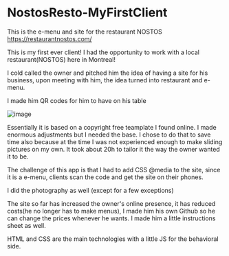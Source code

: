 # NostosResto-MyFirstClient
This is the e-menu and site for the restaurant NOSTOS
https://restaurantnostos.com/

This is my first ever client! 
I had the opportunity to work with a local restaurant(NOSTOS) here in Montreal!

I cold called the owner and pitched him the idea of having a site for his business, 
upon meeting with him, the idea turned into restaurant and e-menu. 

I made him QR codes for him to have on his table

![image](https://github.com/0badaE/NostosResto-MyFirstClient/assets/105763414/50984ab5-4498-402c-8c13-6af6a156a105)

Essentially it is based on a copyright free teamplate I found online. I made enormous adjustments but I needed the base.
I chose to do that to save time also because at the time I was not experienced enough to make sliding pictures on my own.
It took about 20h to tailor it the way the owner wanted it to be. 

The challenge of this app is that I had to add CSS @media to the site, since it is a e-menu, clients scan the code and get the site on 
their phones. 

I did the photography as well (except for a few exceptions) 

The site so far has increased the owner's online presence, it has reduced costs(he no longer has to make menus), I made him his own Github so he can change the prices whenever he wants. I made him a little instructions sheet as well. 

HTML and CSS are the main technologies with a little JS for the behavioral side. 






